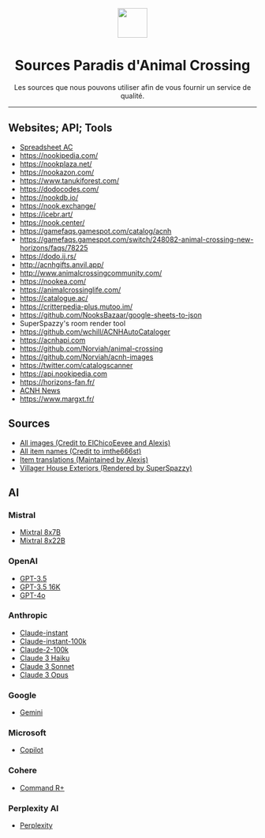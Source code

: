 <div align="center">
  <img src="https://user-images.githubusercontent.com/221550/79898529-64c51180-83d9-11ea-8c7c-cb266ddd0999.png" width="60" height="60">
  <h1>
    Sources Paradis d'Animal Crossing
  </h1>
  <p>
    Les sources que nous pouvons utiliser afin de vous fournir un service de qualité.
  </p>
</div>

---

## Websites; API; Tools
- [Spreadsheet AC](https://docs.google.com/spreadsheets/d/13d_LAJPlxMa_DubPTuirkIV4DERBMXbrWQsmSh8ReK4)
- https://nookipedia.com/ 
- https://nookplaza.net/ 
- https://nookazon.com/ 
- https://www.tanukiforest.com/ 
- https://dodocodes.com/ 
- https://nookdb.io/ 
- https://nook.exchange/ 
- https://icebr.art/ 
- https://nook.center/ 
- https://gamefaqs.gamespot.com/catalog/acnh 
- https://gamefaqs.gamespot.com/switch/248082-animal-crossing-new-horizons/faqs/78225 
- https://dodo.ij.rs/ 
- http://acnhgifts.anvil.app/ 
- http://www.animalcrossingcommunity.com/ 
- https://nookea.com/ 
- https://animalcrossinglife.com/
- https://catalogue.ac/
- https://critterpedia-plus.mutoo.im/
- https://github.com/NooksBazaar/google-sheets-to-json
- SuperSpazzy's room render tool
- https://github.com/wchill/ACNHAutoCataloger
- https://acnhapi.com
- https://github.com/Norviah/animal-crossing
- https://github.com/Norviah/acnh-images
- https://twitter.com/catalogscanner
- https://api.nookipedia.com
- https://horizons-fan.fr/
- [ACNH News](https://bento.me/acnhnews)
- https://www.margxt.fr/
## Sources
- [All images (Credit to ElChicoEevee and Alexis)](https://drive.google.com/drive/folders/1XSLItEbUltVep8qP6691AAPg6EXf_DUR)
- [All item names (Credit to imthe666st)](https://pastebin.com/rk4sW0GA)
- [Item translations (Maintained by Alexis)](https://drive.google.com/drive/folders/1E-583QgftqFKe4hhHiSB5bMfO73UjCSz)
- [Villager House Exteriors (Rendered by SuperSpazzy)](https://drive.google.com/drive/folders/1E-583QgftqFKe4hhHiSB5bMfO73UjCSz)
## AI
### Mistral
- [Mixtral 8x7B](https://mistral.ai/fr/news/mixtral-of-experts/)
- [Mixtral 8x22B](https://mistral.ai/fr/technology/#models)
### OpenAI
- [GPT-3.5](https://openai.com/blog/chatgpt)
- [GPT-3.5 16K](https://platform.openai.com/docs/models/overview)
- [GPT-4o](https://openai.com/index/hello-gpt-4o/)
### Anthropic
- [Claude-instant](https://www.anthropic.com/claude)
- [Claude-instant-100k](https://www.anthropic.com/claude)
- [Claude-2-100k](https://www.anthropic.com/claude)
- [Claude 3 Haiku](https://www.anthropic.com/claude)
- [Claude 3 Sonnet](https://www.anthropic.com/claude)
- [Claude 3 Opus](https://www.anthropic.com/claude)
### Google
- [Gemini](https://deepmind.google/technologies/gemini/)
### Microsoft
- [Copilot](https://www.microsoft.com/fr-fr/copilot)
### Cohere
- [Command R+](https://cohere.com/command)
### Perplexity AI
- [Perplexity](https://www.perplexity.ai/)